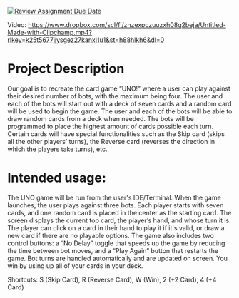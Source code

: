 [![Review Assignment Due Date](https://classroom.github.com/assets/deadline-readme-button-22041afd0340ce965d47ae6ef1cefeee28c7c493a6346c4f15d667ab976d596c.svg)](https://classroom.github.com/a/YxXKqIeT)

Video: https://www.dropbox.com/scl/fi/znzexpczuuzxh08q2beja/Untitled-Made-with-Clipchamp.mp4?rlkey=k25t5677jjysgez27kanxj1u1&st=h88hlkh6&dl=0
# Project Description

Our goal is to recreate the card game “UNO!” where a user can play against their desired number of bots, with the maximum being four. The user and each of the bots will start out with a deck of seven cards and a random card will be used to begin the game. The user and each of the bots will be able to draw random cards from a deck when needed. The bots will be programmed to place the highest amount of cards possible each turn. Certain cards will have special functionalities such as the Skip card (skips all the other players’ turns), the Reverse card (reverses the direction in which the players take turns), etc.

# Intended usage:
The UNO game will be run from the user's IDE/Terminal. When the game launches, the user plays against three bots. Each player starts with seven cards, and one random card is placed in the center as the starting card. The screen displays the current top card, the player’s hand, and whose turn it is. The player can click on a card in their hand to play it if it's valid, or draw a new card if there are no playable options. The game also includes two control buttons: a “No Delay” toggle that speeds up the game by reducing the time between bot moves, and a “Play Again” button that restarts the game. Bot turns are handled automatically and are updated on screen. You win by using up all of your cards in your deck.

Shortcuts: S (Skip Card), R (Reverse Card), W (Win), 2 (+2 Card), 4 (+4 Card)


